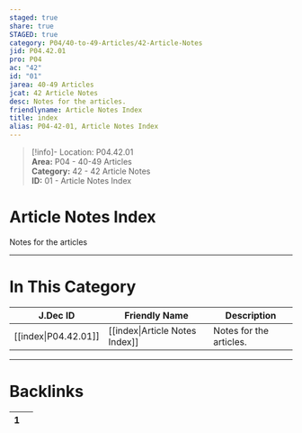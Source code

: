 ```yaml
---  
staged: true  
share: true  
STAGED: true  
category: P04/40-to-49-Articles/42-Article-Notes  
jid: P04.42.01  
pro: P04  
ac: "42"  
id: "01"  
jarea: 40-49 Articles  
jcat: 42 Article Notes  
desc: Notes for the articles.  
friendlyname: Article Notes Index  
title: index  
alias: P04-42-01, Article Notes Index  
---  
```

  
>[!info]- Location: P04.42.01  
>**Area:** P04 - 40-49 Articles  
>**Category:** 42 - 42 Article Notes  
>**ID:** 01 - Article Notes Index  
  
# Article Notes Index  
  
Notes for the articles  
   
  
  
---  
# In This Category  
  
| J.Dec ID                                                                                  | Friendly Name                                                                                       | Description             |  
| ----------------------------------------------------------------------------------------- | --------------------------------------------------------------------------------------------------- | ----------------------- |  
| [[index\|P04.42.01]] | [[index\|Article Notes Index]] | Notes for the articles. |  
  
  
---  
# Backlinks  
<div><table class="dataview table-view-table"><thead class="table-view-thead"><tr class="table-view-tr-header"><th class="table-view-th"><span></span><span class="dataview small-text">1</span></th><th class="table-view-th"><span></span></th></tr></thead><tbody class="table-view-tbody"></tbody></table></div>